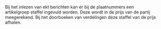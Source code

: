 Bij het inlezen van ekt berichten kan er bij de plaatnummers een artikelgroep staffel ingevuld worden. Deze wordt in de prijs van de partij meegerekend. Bij het doorboeken van verdelingen deze staffel van de prijs afhalen.